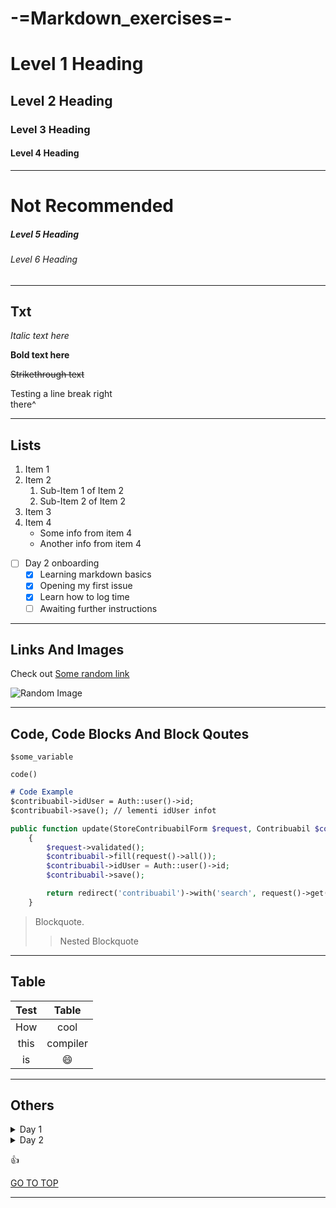 # -=Markdown_exercises=-<a name="up"></a> 

# Level 1 Heading

## Level 2 Heading

### Level 3 Heading

#### Level 4 Heading 

--- 

# Not Recommended 

##### Level 5 Heading

###### Level 6 Heading 

---

## Txt

_Italic text here_

**Bold text here** 

~~Strikethrough text~~

Testing a line break right  
there^

---

## Lists

1. Item 1
2. Item 2
    1. Sub-Item 1 of Item 2
    2. Sub-Item 2 of Item 2
3. Item 3
4. Item 4
    - Some info from item 4
    - Another info from item 4

- [ ] Day 2 onboarding
    - [x] Learning markdown basics
    - [x] Opening my first issue
    - [x] Learn how to log time
    - [ ] Awaiting further instructions
               
---

## Links And Images

Check out [Some random link](https://randomuser.me/)

![Random Image](https://picsum.photos/200/300 "Title is optional")

---

## Code, Code Blocks And Block Qoutes

`$some_variable`

 `code()`

```markdown
# Code Example
$contribuabil->idUser = Auth::user()->id;
$contribuabil->save(); // lementi idUser infot 
```

```php
public function update(StoreContribuabilForm $request, Contribuabil $contribuabil)
    {
        $request->validated();
        $contribuabil->fill(request()->all());
        $contribuabil->idUser = Auth::user()->id;
        $contribuabil->save();

        return redirect('contribuabil')->with('search', request()->get('nrROL'));
    }
```

> Blockquote.
>> Nested Blockquote

---
## Table

Test | Table
:---: | :---:
How   | cool
this  | compiler 
is | :smile:

---

## Others

<details>
    <summary>Day 1</summary>
    <p>Day 1 onboarding procedure</p>
</details>
    
<details>
     <summary>Day 2</summary>
     <p>Day 2 onboarding procedure</p>
</details>

:thumbsup:    

[GO TO TOP](#up)
    
---
